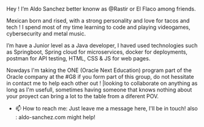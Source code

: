 Hey ! I’m Aldo Sanchez better knonw as @Rastir or El Flaco among friends.

Mexican born and rised, with a strong personality and love for tacos and tech ! I spend most of my time learning to code and playing videogames, cybersecurity and metal music.

I’m have a Junior level as a Java developer, I haved used technologies such as Springboot, Spring cloud for microservices, docker for deployments, postman for API testing, HTML, CSS & JS for web pages.

Nowdays I'm taking the ONE (Oracle Next Education) program part of the Oracle company at the #G8 if you form part of this group, do not hessitate in contact me to help each other out ! |looking to collaborate on anything as long as I'm usefull, sometimes having someone that knows nothing about your proyect can bring a lot to the table from a diferent POV.

- 📫 How to reach me: Just leave me a message here, I'll be in touch! also : aldo-sanchez.com might help!

<!---
Rastir/Rastir is a ✨ special ✨ repository because its `README.md` (this file) appears on your GitHub profile.
You can click the Preview link to take a look at your changes.
--->
